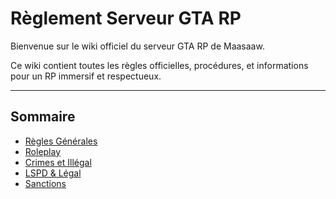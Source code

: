 # Règlement Serveur GTA RP

Bienvenue sur le wiki officiel du serveur GTA RP de Maasaaw.

Ce wiki contient toutes les règles officielles, procédures, et informations pour un RP immersif et respectueux.

---

## Sommaire

- [Règles Générales](regles.md#regles-generales)
- [Roleplay](regles.md#roleplay)
- [Crimes et Illégal](regles.md#crimes-et-illegal)
- [LSPD & Légal](regles.md#lspd--legal)
- [Sanctions](regles.md#sanctions)
